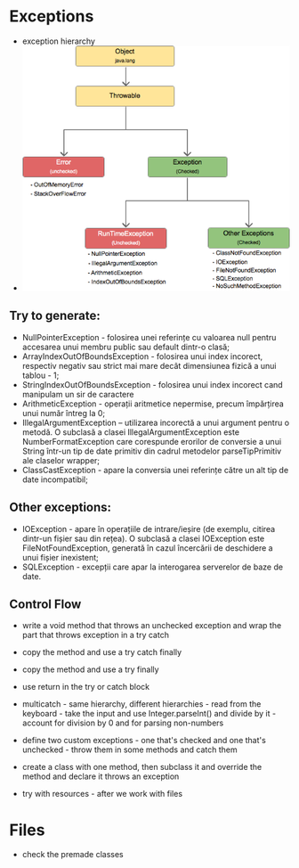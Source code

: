 # Exceptions
- exception hierarchy
- ![exception-hierarchy.png](exceptions/exception-hierarchy.png)

## Try to generate:
- NullPointerException - folosirea unei referințe cu valoarea null pentru accesarea unui membru public sau default dintr-o clasă;
- ArrayIndexOutOfBoundsException - folosirea unui index incorect, respectiv negativ sau strict mai mare decât dimensiunea fizică a unui tablou - 1;
- StringIndexOutOfBoundsException - folosirea unui index incorect cand manipulam un sir de caractere
- ArithmeticException - operații aritmetice nepermise, precum împărțirea unui număr întreg la 0;
- IllegalArgumentException – utilizarea incorectă a unui argument pentru o metodă. O subclasă a clasei IllegalArgumentException este NumberFormatException care corespunde erorilor de conversie a unui String într-un tip de date primitiv din cadrul metodelor parseTipPrimitiv ale claselor wrapper;
- ClassCastException - apare la conversia unei referințe către un alt tip de date incompatibil;

## Other exceptions:
- IOException - apare în operațiile de intrare/ieșire (de exemplu, citirea dintr-un fișier sau din rețea). O subclasă a clasei IOException este FileNotFoundException, generată în cazul încercării de deschidere a unui fișier inexistent;
- SQLException - excepții care apar la interogarea serverelor de baze de date.

## Control Flow
- write a void method that throws an unchecked exception and wrap the part that throws exception in a try catch
- copy the method and use a try catch finally
- copy the method and use a try finally
- use return in the try or catch block

- multicatch - same hierarchy, different hierarchies - read from the keyboard - take the input and use Integer.parseInt() and divide by it - account for division by 0 and for parsing non-numbers

- define two custom exceptions - one that's checked and one that's unchecked - throw them in some methods and catch them

- create a class with one method, then subclass it and override the method and declare it throws an exception

- try with resources - after we work with files

# Files
- check the premade classes
